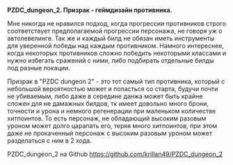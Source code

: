 **PZDC_dungeon_2. Призрак - геймдизайн противника.**

Мне никогда не нравился подход, когда прогрессии противников строго соответствует предполагаемой прогрессии персонажа, не говоря уж о автолевелинге. Так же и каждый билд не обязан иметь инструменты для уверенной победы над каждым противником. Намного интереснее, когда некоторых противников сложно победить некоторыми классами и нужно избегать сражений с ними, либо подбирать отдельные билды под разные локации.

Призрак в "PZDC dungeon 2" - это тот самый тип противника, который с небольшой вероятностью может и попасться со старта, будучи почти не убиваемым, либо даже в середине данжа может быть крайне сложен для не дамажных билдов, тк имеет довольно много брони, точности и урона и немного регенерации при маленьком количестве хитпоинтов. То есть персонаж, не обладающий высоким разовым уроном может долго царапать его, теряя много хитпоинтов, при этом даже не прокаченный персонаж с высоким разовым уроном может разделаться с ним в 2 хода.


PZDC_dungeon_2 на Github https://github.com/krillan49/PZDC_dungeon_2
